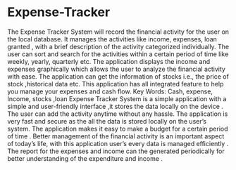 # Expense-Tracker
The Expense Tracker System will record the financial activity for the user on the local database. It manages the activities like income, expenses, loan granted , with a brief description of the activity categorized individually. The user can sort and search for the activities within a certain period of time like weekly, yearly, quarterly etc. The application displays the income and expenses graphically which allows the user to analyze the financial activity with ease. The application can get the information of stocks i.e., the price of stock ,historical data etc. This application has all integrated feature to help you manage your expenses and cash flow.
Key Words: Cash, expense, Income, stocks ,loan 
Expense Tracker System is a simple application with a simple and user-friendly interface ,it stores the data locally on the device . The user can add the activity anytime without any hassle. The application is very fast and secure as the all the data is stored locally on the user’s system. The application makes it easy to make a budget for a certain period of time . Better management of the financial activity is an important aspect of today’s life, with this application user’s every data is managed efficiently . The report for the expenses and income can the generated periodically for better understanding of the expenditure and income .
